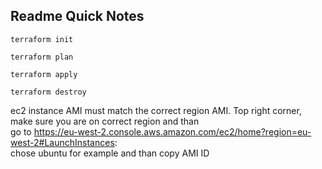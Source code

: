 ## Readme Quick Notes

`terraform init`      

`terraform plan`        

`terraform apply`       

`terraform destroy`     


ec2 instance AMI must match the correct region AMI. Top right corner, make sure you are on correct region and than      
go to https://eu-west-2.console.aws.amazon.com/ec2/home?region=eu-west-2#LaunchInstances:       
chose ubuntu for example and than copy AMI ID
